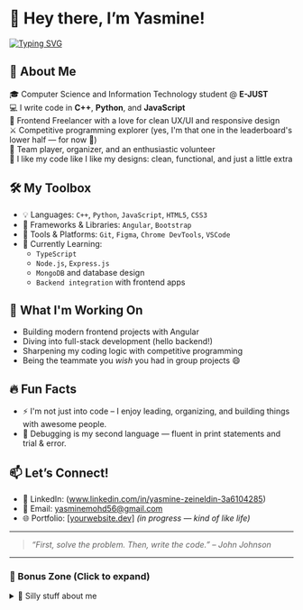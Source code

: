 # 👋 Hey there, I’m Yasmine!

[![Typing SVG](https://readme-typing-svg.herokuapp.com?font=Fira+Code&duration=2500&pause=1000&color=F75C7E&width=435&lines=CS+Student+%7C+Frontend+Freelancer;Lover+of+Code+%26+Caffeine;Competitive+Programming+Explorer;Quirky+but+Focused+%F0%9F%91%BD)](https://git.io/typing-svg)

## 🧠 About Me

🎓 Computer Science and Information Technology student @ **E-JUST**  
💻 I write code in **C++**, **Python**, and **JavaScript**  
🎯 Frontend Freelancer with a love for clean UX/UI and responsive design  
⚔️ Competitive programming explorer (yes, I'm that one in the leaderboard's lower half — for now 👀)  
📢 Team player, organizer, and an enthusiastic volunteer  
🌈 I like my code like I like my designs: clean, functional, and just a little extra

## 🛠️ My Toolbox

- 💡 Languages: `C++`, `Python`, `JavaScript`, `HTML5`, `CSS3`
- 🎨 Frameworks & Libraries: `Angular`, `Bootstrap`
- 🔧 Tools & Platforms: `Git`, `Figma`, `Chrome DevTools`, `VSCode`
- 🧠 Currently Learning:
  - `TypeScript`
  - `Node.js`, `Express.js`
  - `MongoDB` and database design
  - `Backend integration` with frontend apps

## 🌱 What I'm Working On

- Building modern frontend projects with Angular
- Diving into full-stack development (hello backend!)
- Sharpening my coding logic with competitive programming
- Being the teammate you *wish* you had in group projects 😄

## 🔥 Fun Facts

- ⚡ I'm not just into code – I enjoy leading, organizing, and building things with awesome people.
- 🐞 Debugging is my second language — fluent in print statements and trial & error.

## 📫 Let’s Connect!

- 💼 LinkedIn: (www.linkedin.com/in/yasmine-zeineldin-3a6104285)
- 📧 Email: yasminemohd56@gmail.com
- 🌐 Portfolio: [[yourwebsite.dev]](https://yasmine-website.netlify.app/) _(in progress — kind of like life)_

---

> *“First, solve the problem. Then, write the code.” – John Johnson*

---

### 🧸 Bonus Zone (Click to expand)
<details>
<summary>🌟 Silly stuff about me</summary>

- I name my variables like they’re my kids 🍼
- I may or may not debug with `console.log()` tattoos on my soul
- I convert caffeine into code (fast, messy, beautiful)

</details>
